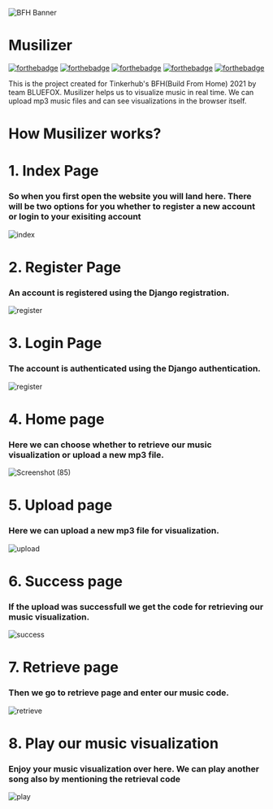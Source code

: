 ![BFH Banner](https://trello-attachments.s3.amazonaws.com/542e9c6316504d5797afbfb9/542e9c6316504d5797afbfc1/39dee8d993841943b5723510ce663233/Frame_19.png)

# Musilizer
[![forthebadge](https://forthebadge.com/images/badges/made-with-python.svg)](https://forthebadge.com)
[![forthebadge](https://forthebadge.com/images/badges/uses-html.svg)](https://forthebadge.com)
[![forthebadge](https://forthebadge.com/images/badges/uses-css.svg)](https://forthebadge.com)
[![forthebadge](https://forthebadge.com/images/badges/uses-js.svg)](https://forthebadge.com)
[![forthebadge](https://forthebadge.com/images/badges/built-with-love.svg)](https://forthebadge.com)

This is the project created for Tinkerhub's BFH(Build From Home) 2021 by team BLUEFOX. Musilizer helps us to visualize music in real time. We can upload mp3 music files and can see visualizations in the browser itself.

# How Musilizer works?
# 1. Index Page 

### So when you first open the website you will land here. There will be two options for you whether to register a new account or login to your exisiting account
![index](https://user-images.githubusercontent.com/44509204/119488616-66999b00-bd78-11eb-9bcd-4f142d41906e.png)

# 2. Register Page

### An account is registered using the Django registration.
![register](https://user-images.githubusercontent.com/44509204/119488638-6bf6e580-bd78-11eb-9c64-0ac6e4387554.png)

# 3. Login Page

### The account is authenticated using the Django authentication. 
![register](https://user-images.githubusercontent.com/44509204/119488638-6bf6e580-bd78-11eb-9c64-0ac6e4387554.png)

# 4. Home page

### Here we can choose whether to retrieve our music visualization or upload a new mp3 file. 
![Screenshot (85)](https://user-images.githubusercontent.com/44509204/119638931-c2c1f500-be34-11eb-8581-0d0deea3875c.png)

# 5. Upload page

### Here we can upload a new mp3 file for visualization. 
![upload](https://user-images.githubusercontent.com/44509204/119488666-72855d00-bd78-11eb-8317-2371486a0b3e.png)

# 6. Success page 

### If the upload was successfull we get the code for retrieving our music visualization. 
![success](https://user-images.githubusercontent.com/44509204/119488684-74e7b700-bd78-11eb-9d62-f9dd867f1b9d.png)

# 7. Retrieve page

### Then we go to retrieve page and enter our music code.
![retrieve](https://user-images.githubusercontent.com/44509204/119488702-77e2a780-bd78-11eb-9508-e146712642cb.png)

# 8. Play our music visualization 

### Enjoy your music visualization over here. We can play another song also by mentioning the retrieval code
![play](https://user-images.githubusercontent.com/44509204/119488724-7fa24c00-bd78-11eb-8bea-a1c2970ca2ea.png)
